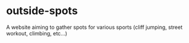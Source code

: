 # outside-spots
A website aiming to gather spots for various sports (cliff jumping, street workout, climbing, etc...)
